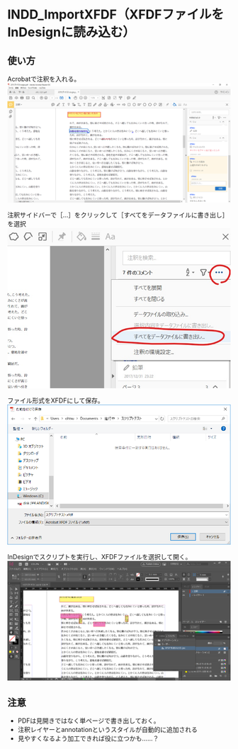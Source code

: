 # INDD_ImportXFDF（XFDFファイルをInDesignに読み込む）
## 使い方
Acrobatで注釈を入れる。
![](doc_img/sshot001.png)

注釈サイドバーで［…］をクリックして［すべてをデータファイルに書き出し］を選択
![](doc_img/sshot002trim_LI.jpg)

ファイル形式をXFDFにして保存。
![](doc_img/sshot003.png)

InDesignでスクリプトを実行し、XFDFファイルを選択して開く。
![](doc_img/sshot004.png)

## 注意
- PDFは見開きではなく単ページで書き出しておく。
- 注釈レイヤーとannotationというスタイルが自動的に追加される
- 見やすくなるよう加工できれば役に立つかも……？
